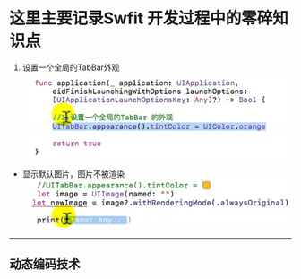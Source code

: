 # 这里主要记录Swfit 开发过程中的零碎知识点

1. 设置一个全局的TabBar外观
    ![](/assets/WX20170413-230745.png)
- 显示默认图片，图片不被渲染
    ![](/assets/WX20170413-231658.png)



---
## **动态编码技术**